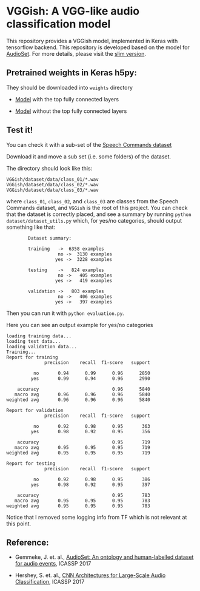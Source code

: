 # VGGish: A VGG-like audio classification model 

This repository provides a VGGish model, implemented in Keras with tensorflow backend. This repository is developed 
based on the model for [AudioSet](https://research.google.com/audioset/index.html). 
For more details, please visit the [slim version](https://github.com/tensorflow/models/tree/master/research/audioset).

## Pretrained weights in Keras h5py:

They should be downloaded into `weights` directory

* [Model](https://drive.google.com/open?id=1mhqXZ8CANgHyepum7N4yrjiyIg6qaMe6) with the top fully connected layers

* [Model](https://drive.google.com/open?id=16JrWEedwaZFVZYvn1woPKCuWx85Ghzkp) without the top fully connected layers

  
  
 ## Test it!
You can check it with a sub-set of the [Speech Commands dataset](https://storage.cloud.google.com/download.tensorflow.org/data/speech_commands_v0.02.tar.gz)
 
Download it and move a sub set (i.e. some folders) of the dataset.

The directory should look like this:

```
VGGish/dataset/data/class_01/*.wav
VGGish/dataset/data/class_02/*.wav
VGGish/dataset/data/class_03/*.wav
```

where `class_01`, `class_02`, and `class_03` are classes from the Speech Commands dataset, 
and `VGGish` is the root of this project. You can check that the dataset is correctly placed, and see a summary
 by running `python dataset/dataset_utils.py` which, for yes/no categories, should output something like that:

```
        Dataset summary:

        training   ->  6358 examples
                   no ->  3130 examples
                  yes ->  3228 examples

        testing    ->   824 examples
                   no ->   405 examples
                  yes ->   419 examples

        validation ->   803 examples
                   no ->   406 examples
                  yes ->   397 examples

```

Then you can run it with `python evaluation.py`.

Here you can see an output example for yes/no categories 

```
loading training data...
loading test data...
loading validation data...
Training...
Report for training
              precision    recall  f1-score   support

          no       0.94      0.99      0.96      2850
         yes       0.99      0.94      0.96      2990

    accuracy                           0.96      5840
   macro avg       0.96      0.96      0.96      5840
weighted avg       0.96      0.96      0.96      5840

Report for validation
              precision    recall  f1-score   support

          no       0.92      0.98      0.95       363
         yes       0.98      0.92      0.95       356

    accuracy                           0.95       719
   macro avg       0.95      0.95      0.95       719
weighted avg       0.95      0.95      0.95       719

Report for testing
              precision    recall  f1-score   support

          no       0.92      0.98      0.95       386
         yes       0.98      0.92      0.95       397

    accuracy                           0.95       783
   macro avg       0.95      0.95      0.95       783
weighted avg       0.95      0.95      0.95       783

```
 Notice that I removed some logging info from TF which is not relevant at this point.
 
 ## Reference:

* Gemmeke, J. et. al.,
  [AudioSet: An ontology and human-labelled dataset for audio events](https://research.google.com/pubs/pub45857.html),
  ICASSP 2017

* Hershey, S. et. al.,
  [CNN Architectures for Large-Scale Audio Classification](https://research.google.com/pubs/pub45611.html),
  ICASSP 2017
